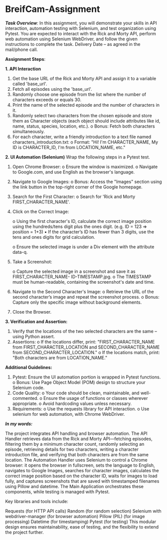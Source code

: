 # BreifCam-Assignment


_**Task Overview**:_
In this assignment, you will demonstrate your skills in API interaction, automation testing with
Selenium, and test organization using Pytest. You are expected to interact with the Rick and Morty
API, perform web automation using Selenium WebDriver, and follow the given instructions to
complete the task.
Delivery Date – as agreed in the mail/phone call.

**Assignment Steps**:

**1. API Interaction**
1. Get the base URL of the Rick and Morty API and assign it to a variable called 'base_url'.
2. Fetch all episodes using the 'base_url'.
3. Randomly choose one episode from the list where the number of characters exceeds or
equals 30.
4. Print the name of the selected episode and the number of characters in it.
5. Randomly select two characters from the chosen episode and store them as Character
objects (each object should include attributes like id, name, status, species, location, etc.).
o Bonus: Fetch both characters simultaneously.
6. For each character, write a friendly introduction to a text file named
characters_introduction.txt:
o Format: "Hi! I'm CHARACTER_NAME, My ID is CHARACTER_ID, I'm from
LOCATION_NAME, etc."

**2. UI Automation (Selenium)**
Wrap the following steps in a Pytest test.
1. Open Chrome Browser:
   o Ensure the window is maximized.
   o Navigate to Google.com, and use English as the browser's language.
2. Navigate to Google Images:
   o Bonus: Access the "Images" section using the link button in the top-right corner of
   the Google homepage.
3. Search for the First Character:
   o Search for 'Rick and Morty FIRST_CHARACTER_NAME'.
4. Click on the Correct Image:

   o Using the first character's ID, calculate the correct image position using the
   hundreds/tens digit plus the ones digit. (e.g. ID = 123 => position = 1+3)
   ▪ If the character’s ID has fewer than 3 digits, use the tens and ones digits for
   grid calculation.

   o Ensure the selected image is under a Div element with the attribute data-q.
5. Take a Screenshot:

   o Capture the selected image in a screenshot and save it as FIRST_CHARACTER_NAME-
   ID-TIMESTAMP.jpg.
   o The TIMESTAMP must be human-readable, containing the screenshot's date and
time.

6. Navigate to the Second Character's Image:
   o Retrieve the URL of the second character’s image and repeat the screenshot process.
   o Bonus: Capture only the specific image without background elements.
7. Close the Browser.

**3. Verification and Assertion:**
1. Verify that the locations of the two selected characters are the same – using Python assert.
2. Assertions:
   o If the locations differ, print:
   "FIRST_CHARACTER_NAME from FIRST_CHARACTER_LOCATION and
   SECOND_CHARACTER_NAME from SECOND_CHARACTER_LOCATION."
   o If the locations match, print:
   "Both characters are from LOCATION_NAME."

**Additional Guidelines:**
1. Pytest: Ensure the UI automation portion is wrapped in Pytest functions.
   o Bonus: Use Page Object Model (POM) design to structure your Selenium code.
2. Code Quality:
   o Your code should be clean, maintainable, and well-commented.
   o Ensure the usage of functions or classes wherever appropriate.
   o Avoid hardcoding values unless necessary.
3. Requirements:
   o Use the requests library for API interaction.
   o Use selenium for web automation, with Chrome WebDriver.


_**In my words:**_

The project integrates API handling and browser automation. The API Handler retrieves data from the Rick and Morty API—fetching episodes, filtering them by a minimum character count, randomly selecting an episode, retrieving details for two characters, writing a character introduction file, and verifying that both characters are from the same location. The Automation Handler uses Selenium to control a Chrome browser: it opens the browser in fullscreen, sets the language to English, navigates to Google Images, searches for character images, calculates the correct image position based on the character ID, waits for images to load fully, and captures screenshots that are saved with timestamped filenames using Pillow and datetime. The Main Application orchestrates these components, while testing is managed with Pytest.

Key libraries and tools include:

Requests (for HTTP API calls)
Random (for random selection)
Selenium with webdriver-manager (for browser automation)
Pillow (PIL) (for image processing)
Datetime (for timestamping)
Pytest (for testing)
This modular design ensures maintainability, ease of testing, and the flexibility to extend the project further.
